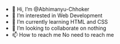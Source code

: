 - 👋 Hi, I’m @Abhimanyu-Chhoker
- 👀 I’m interested in Web Development
- 🌱 I’m currently learning HTML and CSS
- 💞️ I’m looking to collaborate on nothing
- 📫 How to reach me No need to reach me

<!---
Abhimanyu-Chhoker/Abhimanyu-Chhoker is a ✨ special ✨ repository because its `README.md` (this file) appears on your GitHub profile.
You can click the Preview link to take a look at your changes.
--->
